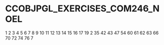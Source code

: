# CCOBJPGL_EXERCISES_COM246_NOEL


1
2
3
4
5
6
7
8
9
10
11
12
13
14
15
16
17
19
2
35
42
43
47
54
60
61
62
63
66
70
72
74
76
7
